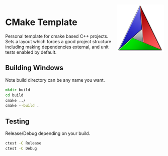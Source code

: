 
<img src='icon.png' width='150' height='150' align='right' />

# CMake Template

Personal template for cmake based C++ projects. Sets a layout which forces a good project structure including making dependencies external, and unit tests enabled by default.

## Building Windows

Note build directory can be any name you want.

```cmd
mkdir build 
cd build
cmake ../
cmake --build .
```

## Testing

Release/Debug depending on your build.

```cmd
ctest -C Release
ctest -C Debug
```